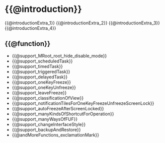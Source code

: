 # {{@introduction}}

{{@introductionExtra_1}}
{{@introductionExtra_2}}
{{@introductionExtra_3}}
{{@introductionExtra_4}}

## {{@function}}

* {{@support_MRoot_root_hide_disable_mode}}
* {{@support_scheduledTask}}
* {{@support_timedTask}}
* {{@support_triggeredTask}}
* {{@support_delayedTask}}
* {{@support_oneKeyFreeze}}
* {{@support_oneKeyUnfreeze}}
* {{@support_leaveFreeze}}
* {{@support_classificationOfView}}
* {{@support_notificationTilesForOneKeyFreezeUnfreezeScreenLock}}
* {{@support_autoFreezeAfterScreenLocked}}
* {{@support_manyKindsOfShortcutForOperation}}
* {{@support_manyWaysOfFUF}}
* {{@support_changeInterfaceStyle}}
* {{@support_backupAndRestore}}
* {{@andMoreFunctions_exclamationMark}}


